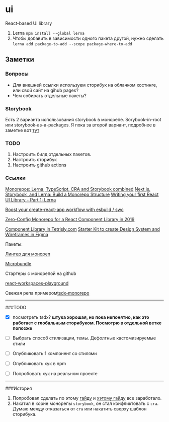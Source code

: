 # ui

React-based UI library

1. Lerna `npm install --global lerna`
2. Чтобы добавить в зависимости одного пакета другой, нужно сделать `lerna add package-to-add --scope package-where-to-add`

## Заметки

### Вопросы

- Для внешней ссылки используем сторибук на облачком хостинге, или свой сайт на gihub pages?
- Чем собирать отдельные пакеты?

### Storybook

Есть 2 варианта использования storybook в монорепе. Sorybook-in-root или storybook-as-a-packages. Я пока за второй вариант, подробнее в заметке вот [тут](https://richsoni.com/posts/2019-01-24-comparing-lerna-storybook-architectures/)

### TODO

1. Настроить билд отдельных пакетов.
2. Настроить сторибук
3. Настроить github actions

### Ссылки

[Monorepos: Lerna, TypeScript, CRA and Storybook combined](https://dev.to/shnydercom/monorepos-lerna-typescript-cra-and-storybook-combined-4hli)
[Next.js, Storybook, and Lerna: Build a Monorepo Structure](https://buttercms.com/blog/nextjs-storybook-and-lerna-build-a-monorepo-structure)
[Writing your first React UI Library - Part 1: Lerna](https://dev.to/davixyz/writing-your-first-react-ui-library-part-1-lerna-17kc)

[Boost your create-react-app workflow with esbuild / swc](https://dev.to/pradel/boost-your-create-react-app-workflow-with-esbuild-swc-3a8m)

[Zero-Config Monorepo for a React Component Library in 2019](https://medium.com/@MattBlackDev/zero-config-monorepo-for-a-react-component-library-in-2019-dd9137bdd0a6)

[Component Library in Tetrisly.com](https://medium.com/sketch-app-sources/how-we-organized-the-component-library-in-tetrisly-com-part-1-introduction-a2eb5ff61395)
[Starter Kit to create Design System and Wireframes in Figma](https://tetrisly.com/figma/)

Пакеты:

[Линтер для монореп](https://github.com/Thinkmill/manypkg)

[Microbundle](https://github.com/developit/microbundle)

Стартеры с монорепой на github

[react-workspaces-playground](https://github.com/react-workspaces/react-workspaces-playground)

Свежая репа примером[tsdx-monorepo](https://github.com/jaredpalmer/tsdx-monorepo)

---

###TODO 

 -[x] посмотреть tsdx? **штука хорошая, но пока непонятно, как это работает с глобальным сторибуком. Посмотрю в отдельной ветке попозже**
 -[ ] Выбрать способ стилизации, темы. Дефолтные кастомизируемые стили
 -[ ] Опубликовать 1 компонент со стилями
 -[ ] Опубликовать хук в npm
 -[ ] Попробовать хук на реальном проекте


---
###История

 1. Попробовал сделать по этому [гайду](https://dev.to/shnydercom/monorepos-lerna-typescript-cra-and-storybook-combined-4hli) и [хэтому гайду](https://medium.com/@MattBlackDev/zero-config-monorepo-for-a-react-component-library-in-2019-dd9137bdd0a6) все заработало.
 2. Накатил в корне монорепы `storybook`, он стал конфликтовать с `cra`. Думаю между отказаться от `cra` или накатить сверху шаблон сторибука.
 
